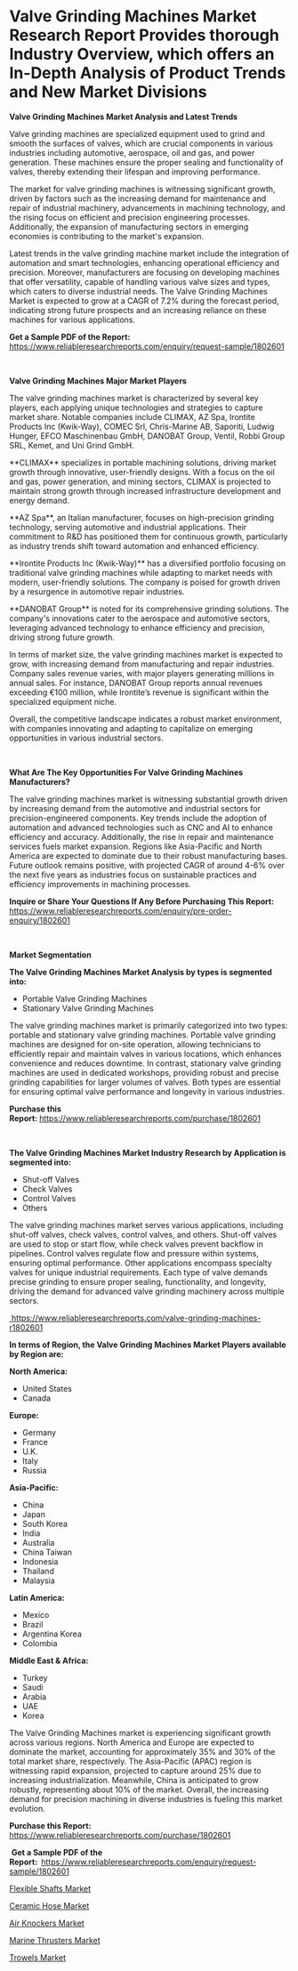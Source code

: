 <p><h1>Valve Grinding Machines Market Research Report Provides thorough Industry Overview, which offers an In-Depth Analysis of Product Trends and New Market Divisions</h1></p><p><strong>Valve Grinding Machines Market Analysis and Latest Trends</strong></p>
<p><p>Valve grinding machines are specialized equipment used to grind and smooth the surfaces of valves, which are crucial components in various industries including automotive, aerospace, oil and gas, and power generation. These machines ensure the proper sealing and functionality of valves, thereby extending their lifespan and improving performance. </p><p>The market for valve grinding machines is witnessing significant growth, driven by factors such as the increasing demand for maintenance and repair of industrial machinery, advancements in machining technology, and the rising focus on efficient and precision engineering processes. Additionally, the expansion of manufacturing sectors in emerging economies is contributing to the market's expansion.</p><p>Latest trends in the valve grinding machine market include the integration of automation and smart technologies, enhancing operational efficiency and precision. Moreover, manufacturers are focusing on developing machines that offer versatility, capable of handling various valve sizes and types, which caters to diverse industrial needs. The Valve Grinding Machines Market is expected to grow at a CAGR of 7.2% during the forecast period, indicating strong future prospects and an increasing reliance on these machines for various applications.</p></p>
<p><strong>Get a Sample PDF of the Report:&nbsp;</strong> <a href="https://www.reliableresearchreports.com/enquiry/request-sample/1802601?utm_campaign=10&utm_medium=2&utm_source=Github&utm_content=ia&utm_term=19022025&utm_id=valve-grinding-machines">https://www.reliableresearchreports.com/enquiry/request-sample/1802601</a></p>
<p>&nbsp;</p>
<p><strong>Valve Grinding Machines Major Market Players</strong></p>
<p><p>The valve grinding machines market is characterized by several key players, each applying unique technologies and strategies to capture market share. Notable companies include CLIMAX, AZ Spa, Irontite Products Inc (Kwik-Way), COMEC Srl, Chris-Marine AB, Saporiti, Ludwig Hunger, EFCO Maschinenbau GmbH, DANOBAT Group, Ventil, Robbi Group SRL, Kemet, and Uni Grind GmbH.</p><p>**CLIMAX** specializes in portable machining solutions, driving market growth through innovative, user-friendly designs. With a focus on the oil and gas, power generation, and mining sectors, CLIMAX is projected to maintain strong growth through increased infrastructure development and energy demand.</p><p>**AZ Spa**, an Italian manufacturer, focuses on high-precision grinding technology, serving automotive and industrial applications. Their commitment to R&D has positioned them for continuous growth, particularly as industry trends shift toward automation and enhanced efficiency.</p><p>**Irontite Products Inc (Kwik-Way)** has a diversified portfolio focusing on traditional valve grinding machines while adapting to market needs with modern, user-friendly solutions. The company is poised for growth driven by a resurgence in automotive repair industries.</p><p>**DANOBAT Group** is noted for its comprehensive grinding solutions. The company's innovations cater to the aerospace and automotive sectors, leveraging advanced technology to enhance efficiency and precision, driving strong future growth.</p><p>In terms of market size, the valve grinding machines market is expected to grow, with increasing demand from manufacturing and repair industries. Company sales revenue varies, with major players generating millions in annual sales. For instance, DANOBAT Group reports annual revenues exceeding €100 million, while Irontite’s revenue is significant within the specialized equipment niche.</p><p>Overall, the competitive landscape indicates a robust market environment, with companies innovating and adapting to capitalize on emerging opportunities in various industrial sectors.</p></p>
<p>&nbsp;</p>
<p><strong>What Are The Key Opportunities For Valve Grinding Machines Manufacturers?</strong></p>
<p><p>The valve grinding machines market is witnessing substantial growth driven by increasing demand from the automotive and industrial sectors for precision-engineered components. Key trends include the adoption of automation and advanced technologies such as CNC and AI to enhance efficiency and accuracy. Additionally, the rise in repair and maintenance services fuels market expansion. Regions like Asia-Pacific and North America are expected to dominate due to their robust manufacturing bases. Future outlook remains positive, with projected CAGR of around 4-6% over the next five years as industries focus on sustainable practices and efficiency improvements in machining processes.</p></p>
<p><strong>Inquire or Share Your Questions If Any Before Purchasing This Report:</strong> <a href="https://www.reliableresearchreports.com/enquiry/pre-order-enquiry/1802601?utm_campaign=10&utm_medium=2&utm_source=Github&utm_content=ia&utm_term=19022025&utm_id=valve-grinding-machines">https://www.reliableresearchreports.com/enquiry/pre-order-enquiry/1802601</a></p>
<p>&nbsp;</p>
<p><strong>Market Segmentation</strong></p>
<p><strong>The Valve Grinding Machines Market Analysis by types is segmented into:</strong></p>
<p><ul><li>Portable Valve Grinding Machines</li><li>Stationary Valve Grinding Machines</li></ul></p>
<p><p>The valve grinding machines market is primarily categorized into two types: portable and stationary valve grinding machines. Portable valve grinding machines are designed for on-site operation, allowing technicians to efficiently repair and maintain valves in various locations, which enhances convenience and reduces downtime. In contrast, stationary valve grinding machines are used in dedicated workshops, providing robust and precise grinding capabilities for larger volumes of valves. Both types are essential for ensuring optimal valve performance and longevity in various industries.</p></p>
<p><strong>Purchase this Report:&nbsp;</strong><a href="https://www.reliableresearchreports.com/purchase/1802601?utm_campaign=10&utm_medium=2&utm_source=Github&utm_content=ia&utm_term=19022025&utm_id=valve-grinding-machines">https://www.reliableresearchreports.com/purchase/1802601</a></p>
<p>&nbsp;</p>
<p><strong>The Valve Grinding Machines Market Industry Research by Application is segmented into:</strong></p>
<p><ul><li>Shut-off Valves</li><li>Check Valves</li><li>Control Valves</li><li>Others</li></ul></p>
<p><p>The valve grinding machines market serves various applications, including shut-off valves, check valves, control valves, and others. Shut-off valves are used to stop or start flow, while check valves prevent backflow in pipelines. Control valves regulate flow and pressure within systems, ensuring optimal performance. Other applications encompass specialty valves for unique industrial requirements. Each type of valve demands precise grinding to ensure proper sealing, functionality, and longevity, driving the demand for advanced valve grinding machinery across multiple sectors.</p></p>
<p><a href="https://www.reliableresearchreports.com/valve-grinding-machines-r1802601?utm_campaign=10&utm_medium=2&utm_source=Github&utm_content=ia&utm_term=19022025&utm_id=valve-grinding-machines">&nbsp;https://www.reliableresearchreports.com/valve-grinding-machines-r1802601</a></p>
<p><strong>In terms of Region, the Valve Grinding Machines Market Players available by Region are:</strong></p>
<p>
    <p> <strong> North America: </strong>
        <ul>
            <li>United States</li>
            <li>Canada</li>
        </ul>
        </p> 
    <p> <strong> Europe: </strong>
        <ul>
            <li>Germany</li>
            <li>France</li>
            <li>U.K.</li>
            <li>Italy</li>
            <li>Russia</li>
        </ul>
        </p> 
    <p> <strong> Asia-Pacific: </strong>
        <ul>
            <li>China</li>
            <li>Japan</li>
            <li>South Korea</li>
            <li>India</li>
            <li>Australia</li>
            <li>China Taiwan</li>
            <li>Indonesia</li>
            <li>Thailand</li>
            <li>Malaysia</li>
        </ul>
        </p> 
    <p> <strong> Latin America: </strong>
        <ul>
            <li>Mexico</li>
            <li>Brazil</li>
            <li>Argentina Korea</li>
            <li>Colombia</li>
        </ul>
        </p> 
    <p> <strong> Middle East & Africa: </strong>
        <ul>
            <li>Turkey</li>
            <li>Saudi</li>
            <li>Arabia</li>
            <li>UAE</li>
            <li>Korea</li>
        </ul>
    </p>
    </p>
<p><p>The Valve Grinding Machines market is experiencing significant growth across various regions. North America and Europe are expected to dominate the market, accounting for approximately 35% and 30% of the total market share, respectively. The Asia-Pacific (APAC) region is witnessing rapid expansion, projected to capture around 25% due to increasing industrialization. Meanwhile, China is anticipated to grow robustly, representing about 10% of the market. Overall, the increasing demand for precision machining in diverse industries is fueling this market evolution.</p></p>
<p><strong>Purchase this Report: </strong><a href="https://www.reliableresearchreports.com/purchase/1802601?utm_campaign=10&utm_medium=2&utm_source=Github&utm_content=ia&utm_term=19022025&utm_id=valve-grinding-machines">https://www.reliableresearchreports.com/purchase/1802601</a></p>
<p>&nbsp;<strong>Get a Sample PDF of the Report:&nbsp;&nbsp;</strong><a href="https://www.reliableresearchreports.com/enquiry/request-sample/1802601?utm_campaign=10&utm_medium=2&utm_source=Github&utm_content=ia&utm_term=19022025&utm_id=valve-grinding-machines">https://www.reliableresearchreports.com/enquiry/request-sample/1802601</a></p>
<p><strong></strong></p>
<p><p><a href="https://github.com/anuellaruska/Market-Research-Report-List-1/blob/main/flexible-shafts-market.md?utm_campaign=10&utm_medium=2&utm_source=Github&utm_content=ia&utm_term=19022025&utm_id=valve-grinding-machines">Flexible Shafts Market</a></p><p><a href="https://github.com/tselahiara/Market-Research-Report-List-1/blob/main/ceramic-hose-market.md?utm_campaign=10&utm_medium=2&utm_source=Github&utm_content=ia&utm_term=19022025&utm_id=valve-grinding-machines">Ceramic Hose Market</a></p><p><a href="https://github.com/barnickclara79/Market-Research-Report-List-1/blob/main/air-knockers-market.md?utm_campaign=10&utm_medium=2&utm_source=Github&utm_content=ia&utm_term=19022025&utm_id=valve-grinding-machines">Air Knockers Market</a></p><p><a href="https://github.com/boyermaragaret8392/Market-Research-Report-List-1/blob/main/marine-thrusters-market.md?utm_campaign=10&utm_medium=2&utm_source=Github&utm_content=ia&utm_term=19022025&utm_id=valve-grinding-machines">Marine Thrusters Market</a></p><p><a href="https://github.com/waverlyam689/Market-Research-Report-List-1/blob/main/trowels-market.md?utm_campaign=10&utm_medium=2&utm_source=Github&utm_content=ia&utm_term=19022025&utm_id=valve-grinding-machines">Trowels Market</a></p></p>